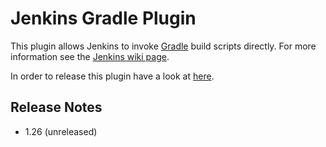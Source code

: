 Jenkins Gradle Plugin
=====================

This plugin allows Jenkins to invoke [Gradle](href="http://www.gradle.org/) build scripts directly.
For more information see the [Jenkins wiki page](http://wiki.jenkins-ci.org/display/JENKINS/Gradle+Plugin).

In order to release this plugin have a look at [here](RELEASING.md).

## Release Notes
* 1.26 (unreleased)
